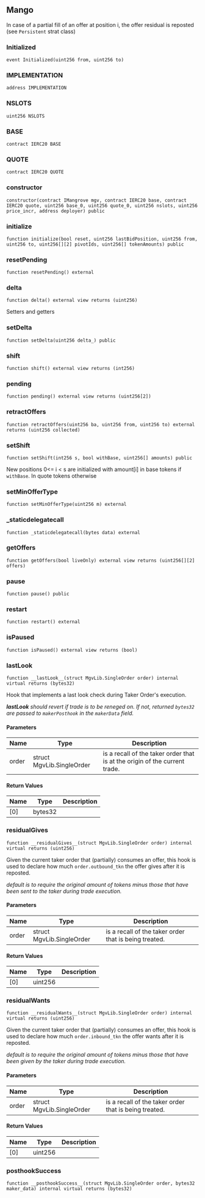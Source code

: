 ## Mango

In case of a partial fill of an offer at position i, the offer residual is reposted (see `Persistent` strat class)

### Initialized

```solidity
event Initialized(uint256 from, uint256 to)
```

### IMPLEMENTATION

```solidity
address IMPLEMENTATION
```

### NSLOTS

```solidity
uint256 NSLOTS
```

### BASE

```solidity
contract IERC20 BASE
```

### QUOTE

```solidity
contract IERC20 QUOTE
```

### constructor

```solidity
constructor(contract IMangrove mgv, contract IERC20 base, contract IERC20 quote, uint256 base_0, uint256 quote_0, uint256 nslots, uint256 price_incr, address deployer) public
```

### initialize

```solidity
function initialize(bool reset, uint256 lastBidPosition, uint256 from, uint256 to, uint256[][2] pivotIds, uint256[] tokenAmounts) public
```

### resetPending

```solidity
function resetPending() external
```

### delta

```solidity
function delta() external view returns (uint256)
```

Setters and getters

### setDelta

```solidity
function setDelta(uint256 delta_) public
```

### shift

```solidity
function shift() external view returns (int256)
```

### pending

```solidity
function pending() external view returns (uint256[2])
```

### retractOffers

```solidity
function retractOffers(uint256 ba, uint256 from, uint256 to) external returns (uint256 collected)
```

### setShift

```solidity
function setShift(int256 s, bool withBase, uint256[] amounts) public
```

New positions 0<= i < s are initialized with amount[i] in base tokens if `withBase`. In quote tokens otherwise

### setMinOfferType

```solidity
function setMinOfferType(uint256 m) external
```

### _staticdelegatecall

```solidity
function _staticdelegatecall(bytes data) external
```

### getOffers

```solidity
function getOffers(bool liveOnly) external view returns (uint256[][2] offers)
```

### pause

```solidity
function pause() public
```

### restart

```solidity
function restart() external
```

### isPaused

```solidity
function isPaused() external view returns (bool)
```

### __lastLook__

```solidity
function __lastLook__(struct MgvLib.SingleOrder order) internal virtual returns (bytes32)
```

Hook that implements a last look check during Taker Order's execution.

___lastLook__ should revert if trade is to be reneged on. If not, returned `bytes32` are passed to `makerPosthook` in the `makerData` field._

#### Parameters

| Name | Type | Description |
| ---- | ---- | ----------- |
| order | struct MgvLib.SingleOrder | is a recall of the taker order that is at the origin of the current trade. |

#### Return Values

| Name | Type | Description |
| ---- | ---- | ----------- |
| [0] | bytes32 |  |

### __residualGives__

```solidity
function __residualGives__(struct MgvLib.SingleOrder order) internal virtual returns (uint256)
```

Given the current taker order that (partially) consumes an offer, this hook is used to declare how much `order.outbound_tkn` the offer gives after it is reposted.

_default is to require the original amount of tokens minus those that have been sent to the taker during trade execution._

#### Parameters

| Name | Type | Description |
| ---- | ---- | ----------- |
| order | struct MgvLib.SingleOrder | is a recall of the taker order that is being treated. |

#### Return Values

| Name | Type | Description |
| ---- | ---- | ----------- |
| [0] | uint256 |  |

### __residualWants__

```solidity
function __residualWants__(struct MgvLib.SingleOrder order) internal virtual returns (uint256)
```

Given the current taker order that (partially) consumes an offer, this hook is used to declare how much `order.inbound_tkn` the offer wants after it is reposted.

_default is to require the original amount of tokens minus those that have been given by the taker during trade execution._

#### Parameters

| Name | Type | Description |
| ---- | ---- | ----------- |
| order | struct MgvLib.SingleOrder | is a recall of the taker order that is being treated. |

#### Return Values

| Name | Type | Description |
| ---- | ---- | ----------- |
| [0] | uint256 |  |

### __posthookSuccess__

```solidity
function __posthookSuccess__(struct MgvLib.SingleOrder order, bytes32 maker_data) internal virtual returns (bytes32)
```

